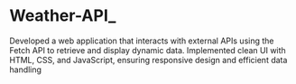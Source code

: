 # Weather-API_

Developed a web application that interacts with external APIs using the Fetch API to retrieve and display dynamic data. Implemented clean UI with HTML, CSS, and JavaScript, ensuring responsive design and efficient data handling
